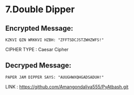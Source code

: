 # 7.Double Dipper



## Encrypted Message:

```
KZKVI QZN WRKKVI HZBH: "ZFFTSDCJSTZWHZWFS!"  
```

CIPHER TYPE : Caesar Cipher 

## Decryped Message:

```
PAPER JAM DIPPER SAYS: "AUUGHWXQHGADSADUH!" 
```

LINK : https://github.com/Amangondaliya555/PyAtbash.git
